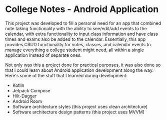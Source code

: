 # College Notes - Android Application

This project was developed to fill a personal need for an app that combined note taking functionality with the ability to see/edit/add events to the calendar, with extra functionality to input class information and have class times and exams also be added to the calendar. Essentially, this app provides CRUD functionality for notes, classes, and calendar events to manage everything a college student might need, all within a single application instead of separate ones.

Not only was this a project done for practical purposes, it was also done so that I could learn about Android application development along the way. Here's some of the stuff that I learned during development:
* Kotlin
* Jetpack Compose
* Hilt-Dagger
* Android Room
* Software architecture styles (this project uses clean architecture)
* Software architecture design patterns (this project uses MVVM)
